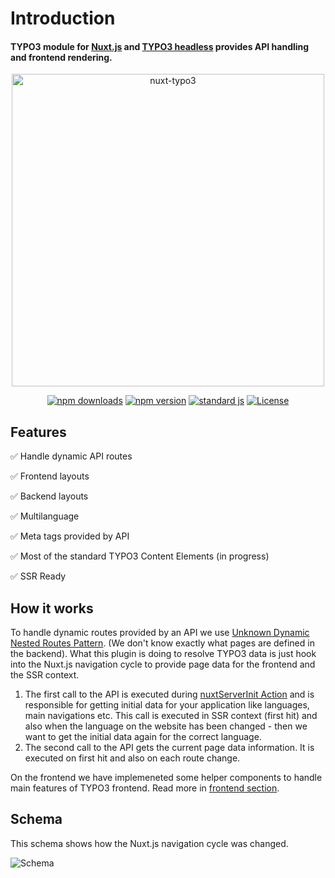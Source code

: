# Introduction 

#### TYPO3 module for [Nuxt.js](https://nuxtjs.org) and [TYPO3 headless](https://github.com/TYPO3-Initiatives/headless) provides API handling and frontend rendering.

<p align="center">
  <img align="center" width="500" :src="$withBase('/images/nuxt_typo3.svg')" alt="nuxt-typo3">
</p>
<p align="center">
  <a href="https://npmjs.com/package/nuxt-typo3"><img src="https://img.shields.io/npm/v/nuxt-typo3/latest.svg?style=flat-square" alt="npm downloads"></a>
  <a href="https://npmjs.com/package/nuxt-typo3"><img src="https://img.shields.io/npm/dt/nuxt-typo3.svg?style=flat-square" alt="npm version"></a>
  <a href="https://standardjs.com"><img src="https://img.shields.io/badge/code_style-standard-brightgreen.svg?style=flat-square" alt="standard js"></a>
  <a href="https://www.npmjs.com/package/nuxt-typo3"><img src="https://img.shields.io/npm/l/nuxt-typo3.svg?style=flat-square" alt="License"></a>
</p>  

## Features

✅ Handle dynamic API routes

✅ Frontend layouts

✅ Backend layouts

✅ Multilanguage

✅ Meta tags provided by API

✅ Most of the standard TYPO3 Content Elements (in progress)

✅ SSR Ready

## How it works

To handle dynamic routes provided by an API we use [Unknown Dynamic Nested Routes Pattern](https://nuxtjs.org/guide/routing#unknown-dynamic-nested-routes). (We don't know exactly what pages are defined in the backend).
What this plugin is doing to resolve TYPO3 data is just hook into the Nuxt.js navigation cycle to provide page data for the frontend and the SSR context. 

1. The first call to the API is executed during [nuxtServerInit Action](https://nuxtjs.org/guide/vuex-store#the-nuxtserverinit-action) and is responsible for getting initial data for your application like languages, main navigations etc. This call is executed in SSR context (first hit) and also when the language on the website has been changed - then we want to get the initial data again for the correct language.
2. The second call to the API gets the current page data information. It is executed on first hit and also on each route change. 

On the frontend we have implemeneted some helper components to handle main features of TYPO3 frontend. Read more in [frontend section](https://typo3-initiatives.github.io/nuxt-typo3/frontend/).

## Schema 

This schema shows how the Nuxt.js navigation cycle was changed. 

![Schema](/nuxt-typo3/images/schema.svg)
